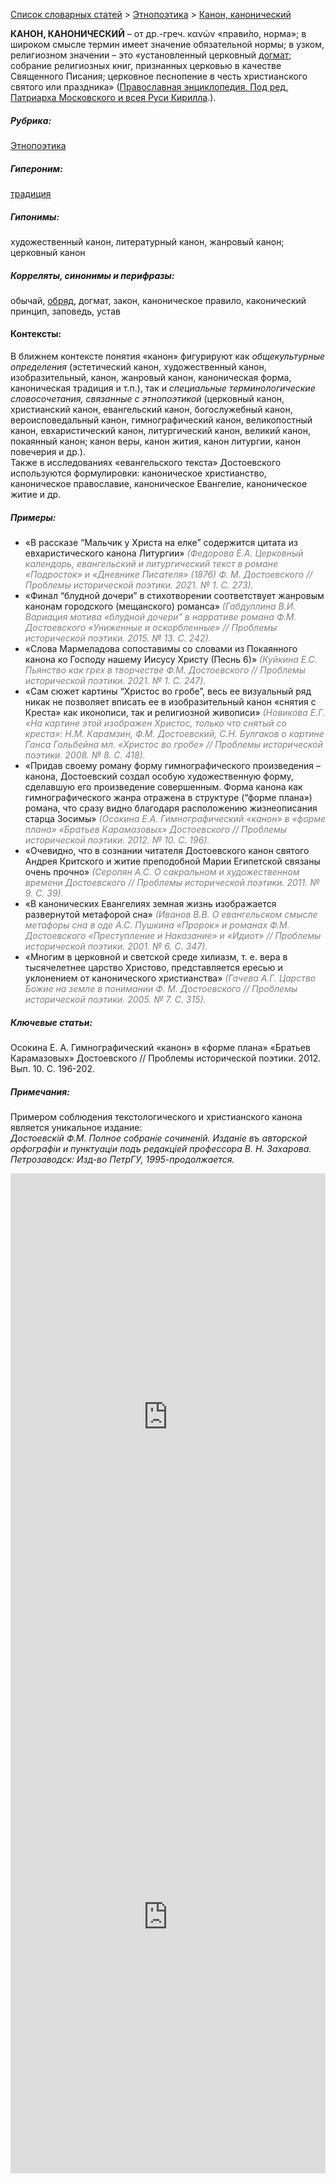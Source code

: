 <style>
st { color: Gray;
  font-style: italic;}
</style>

[Список словарных статей](https://thesaurus-dostoevsky.github.io/Thesaurus/) > [Этнопоэтика](ethnopoe.md) > [Канон, канонический](канон.md) 

**КАНОН, КАНОНИЧЕСКИЙ** – от др.-греч. κανών «прави́ло, норма»; в широком смысле термин имеет значение обязательной нормы; в узком, религиозном значении – это «установленный церковный [догмат](догмат.md); собрание религиозных книг, признанных церковью в качестве Священного Писания;  церковное песнопение в честь христианского святого или праздника» ([Православная энциклопедия. Под ред. Патриарха Московского и всея Руси Кирилла](www.pravenc.ru).).

##### Рубрика:
[Этнопоэтика](ethnopoe.md)
##### Гипероним:
[традиция](традиция.md)
##### Гипонимы:
художественный канон, литературный канон, жанровый канон; церковный канон
##### Корреляты, синонимы и перифразы:
обычай, [обряд](обряд.md), догмат, закон, каноническое правило, каконический принцип, заповедь, устав

#### Контексты:
В ближнем контексте понятия «канон» фигурируют как *общекультурные определения* (эстетический канон, художественный канон, изобразительный, канон, жанровый канон, каноническая форма, каноническая традиция и т.п.), так и *специальные терминологические словосочетания, связанные с этнопоэтикой* (церковный канон,  христианский канон, евангельский канон, богослужебный канон, вероисповедальный канон, гимнографический канон, великопостный канон, евхаристический канон, литургический канон, великий канон, покаянный канон; канон веры, канон жития, канон литургии, канон повечерия  и др.).  
Также в исследованиях «евангельского текста» Достоевского используются формулировки: каноническое христианство, каноническое православие, каноническое Евангелие,  каноническое житие и др. 

##### Примеры:
* «В рассказе “Мальчик  у Христа на елке” содержится цитата из евхаристического канона Литургии» <st>(Федорова Е.А. Церковный календарь, евангельский и литургический текст в романе «Подросток» и «Дневнике Писателя» (1876) Ф. М. Достоевского // Проблемы исторической поэтики. 2021. № 1. С. 273).</st>
* «Финал “блудной дочери” в стихотворении соответствует жанровым 
канонам городского (мещанского) романса» <st>(Габдуллина В.И. Вариация мотива «блудной дочери” в нарративе романа Ф.М. Достоевского «Униженные и оскорбленные» // Проблемы исторической поэтики.  2015. № 13. С. 242).</st>
* «Слова Мармеладова сопоставимы со словами из Покаянного канона ко Господу нашему Иисусу Христу (Песнь 6)» <st>(Куйкина Е.С. Пьянство как грех в творчестве Ф.М. Достоевского // Проблемы исторической поэтики. 2021. № 1. С. 247).</st>
* «Сам сюжет картины “Христос во гробе”, весь ее визуальный ряд никак 
не позволяет вписать ее в изобразительный канон «снятия с Креста» как иконописи, так и религиозной живописи» <st>(Новикова Е.Г. «На картине этой изображен Христос, только что снятый со креста»: Н.М. Карамзин, Ф.М. Достоевский, С.Н. Булгаков о картине Ганса Гольбейна мл. «Христос во гробе» // Проблемы исторической поэтики. 2008. № 8. С. 418).</st>
* «Придав своему роману форму гимнографического произведения –
канона, Достоевский создал особую художественную форму, сделавшую его произведение совершенным. Форма канона как гимнографического жанра
отражена в структуре (“форме плана») романа, что сразу видно благодаря расположению жизнеописания старца Зосимы» <st>(Осокина Е.А. Гимнографический «канон» в «форме плана» «Братьев Карамазовых» Достоевского  // Проблемы исторической поэтики. 2012. № 10. С. 196).</st>
* «Очевидно, что в сознании читателя Достоевского канон святого Андрея
Критского и житие преподобной Марии Египетской связаны очень прочно» <st>(Серопян А.С. О сакральном и художественном времени Достоевского // Проблемы исторической поэтики. 2011. № 9. С. 39).</st>
* «В канонических Евангелиях земная жизнь изображается развернутой 
метафорой сна» <st>(Иванов В.В. О евангельском смысле метафоры сна в оде А.С. Пушкина «Пророк» и романах Ф.М. Достоевского «Преступление и Наказание» и «Идиот» // Проблемы исторической поэтики. 2001. № 6. С. 347). </st>
* «Многим в церковной и светской среде хилиазм, т. е. вера в тысячелетнее 
царство Христово, представляется ересью и уклонением от канонического христианства» <st>(Гачева А.Г. Царство Божие на земле в понимании Ф. М. Достоевского  // Проблемы исторической поэтики. 2005. № 7. С. 315).</st> 


##### Ключевые статьи:  
Осокина Е. А. Гимнографический «канон» в «форме плана» «Братьев Карамазовых» Достоевского // Проблемы исторической поэтики. 2012. Вып. 10. С. 196-202. 

##### Примечания:
Примером соблюдения текстологического и христианского канона является уникальное издание:  
*Достоевскiй Ф.М. Полное собранiе сочиненiй. 
Изданіе въ авторской орфографіи и пунктуаціи подъ редакціей профессора В. Н. Захарова. Петрозаводск: Изд-во ПетрГУ, 1995-продолжается.*

<iframe src="https://thesaurus-dostoevsky.github.io/nk/канон.html" style="border:0px;width:100%;height:800px" allowfullscreen="true" webkitallowfullscreen="true" mozallowfullscreen="true"></iframe>  

<br>
  
<iframe src="https://thesaurus-dostoevsky.github.io/nk/канонический.html" style="border:0px;width:100%;height:800px" allowfullscreen="true" webkitallowfullscreen="true" mozallowfullscreen="true"></iframe>
